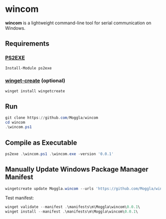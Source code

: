 # wincom

**wincom** is a lightweight command-line tool for serial communication on Windows.

## Requirements

### [PS2EXE](https://github.com/MScholtes/PS2EXE)
```powershell
Install-Module ps2exe
```

### [winget-create](https://github.com/microsoft/winget-create) (optional)
```powershell
winget install wingetcreate
```

## Run

```powershell
git clone https://github.com/Moggla/wincom
cd wincom
.\wincom.ps1
```

## Compile as Executable

```powershell
ps2exe .\wincom.ps1 .\wincom.exe -version '0.0.1'
```

## Manually Update Windows Package Manager Manifest

```powershell
wingetcreate update Moggla.wincom --urls 'https://github.com/Moggla/wincom/releases/download/v0.0.1/wincom.exe|x64' 'https://github.com/Moggla/wincom/releases/download/v0.0.1/wincom.exe|x86' --version '0.0.1'
```

Test manifest:
```powershell
winget validate --manifest .\manifests\m\Moggla\wincom\0.0.1\
winget install --manifest .\manifests\m\Moggla\wincom\0.0.1\
```

